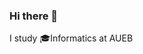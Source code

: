 ### Hi there 👋

I study :mortar_board:Informatics at AUEB


<!-- ![Top Langs](https://github-readme-stats.vercel.app/api/top-langs/?username=abki12c&size_weight=0.5&count_weight=0.5) -->

